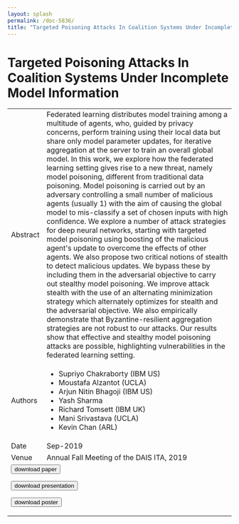 ```yaml
---
layout: splash
permalink: /doc-5836/
title: "Targeted Poisoning Attacks In Coalition Systems Under Incomplete Model Information"
---
```


# Targeted Poisoning Attacks In Coalition Systems Under Incomplete Model Information

<table>
    <tbody>
    <tr>
        <td>Abstract</td>
        <td>Federated learning distributes model training among a multitude of agents, who, guided by privacy concerns, perform training using their local data but share only model parameter updates, for iterative aggregation at the server to train an overall global model. In this work, we explore how the federated learning setting gives rise to a new threat, namely model poisoning, different from traditional data poisoning. Model poisoning is carried out by an adversary controlling a small number of malicious agents (usually 1) with the aim of causing the global model to mis-classify a set of chosen inputs with high confidence. We explore a number of attack strategies for deep neural networks, starting with targeted model poisoning using boosting of the malicious agent's update to overcome the effects of other agents. We also propose two critical notions of stealth to detect malicious updates. We bypass these by including them in the adversarial objective to carry out stealthy model poisoning. We improve attack stealth with the use of an alternating minimization strategy which alternately optimizes for stealth and the adversarial objective. We also empirically demonstrate that Byzantine-resilient aggregation strategies are not robust to our attacks. Our results show that effective and stealthy model poisoning attacks are possible, highlighting vulnerabilities in the federated learning setting.</td>
    </tr>
    <tr>
        <td>Authors</td>
        <td>
            <ul>
                <li>Supriyo Chakraborty (IBM US)</li>
                <li>Moustafa Alzantot (UCLA)</li>
                <li>Arjun Nitin Bhagoji (IBM US)</li>
                <li>Yash Sharma</li>
                <li>Richard Tomsett (IBM UK)</li>
                <li>Mani Srivastava (UCLA)</li>
                <li>Kevin Chan (ARL)</li>
            </ul>
        </td>
    </tr>
    <tr>
        <td>Date</td>
        <td>Sep-2019</td>
    </tr>
    <tr>
        <td>Venue</td>
        <td>Annual Fall Meeting of the DAIS ITA, 2019</td>
    </tr>
        <tr>
            <td colspan="2">
                <form method="get" action="https://dais-ita.org/sites/default/files/3979.pdf">
                    <button type="submit">download paper</button>
                </form>
                <form method="get" action="https://dais-ita.org/sites/default/files/3979_slides.pdf">
                    <button type="submit">download presentation</button>
                </form>
                <form method="get" action="https://dais-ita.org/sites/default/files/3979_poster.pdf">
                    <button type="submit">download poster</button>
                </form>
            </td>
        </tr>
    </tbody>
</table>
